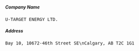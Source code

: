 ##### Company Name ###

<pre>
U-TARGET ENERGY LTD.
</pre>
##### Address #####
<pre>
Bay 10, 10672-46th Street SE\nCalgary, AB T2C 1G1
</pre>


